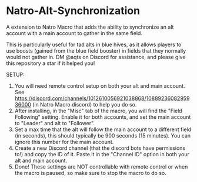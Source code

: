 # Natro-Alt-Synchronization
A extension to Natro Macro that adds the ability to synchronize an alt account with a main account to gather in the same field.

This is particularly useful for tad alts in blue hives, as it allows players to use boosts (gained from the blue field booster) in fields that they normally would not gather in.
DM @aqts on Discord for assistance, and please give this repository a star if it helped you!

SETUP:
1. You will need remote control setup on both your alt and main account. See https://discord.com/channels/1012610056921038868/1088923608295936000 (in Natro Macro discord) to help you do so.
2. After installing, in the "Misc" tab of the macro, you will find the "Field Following" setting. Enable it for both accounts, and set the main account to "Leader" and alt to "Follower".
3. Set a max time that the alt will follow the main account to a different field (in seconds), this should typically be 900 seconds (15 minutes). You can ignore this number for the main account.
4. Create a new Discord channel (that the discord bots have permissions to!) and copy the ID of it. Paste it in the "Channel ID" option in both your alt and main account.
5. Done! These settings are NOT controllable with remote control or when the macro is paused, so make sure to stop the macro to do so.
